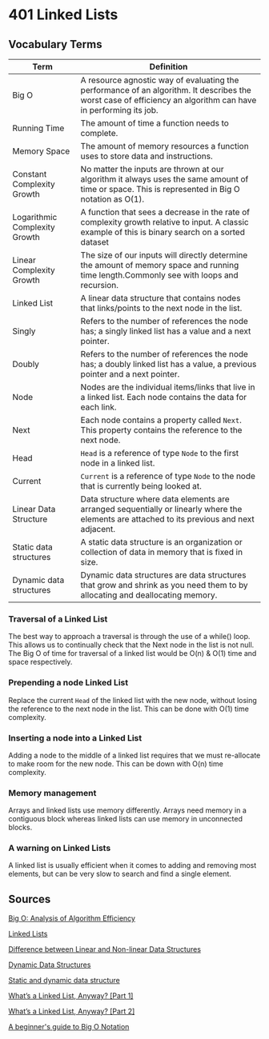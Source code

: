 # 401 Linked Lists

## Vocabulary Terms
| Term | Definition |
| ---- | ---- |
| Big O | A resource agnostic way of evaluating the performance of an algorithm. It describes the worst case of efficiency an algorithm can have in performing its job. |
| Running Time | The amount of time a function needs to complete. |
| Memory Space | The amount of memory resources a function uses to store data and instructions. |
| Constant Complexity Growth | No matter the inputs are thrown at our algorithm it always uses the same amount of time or space. This is represented in Big O notation as O(1). |
| Logarithmic Complexity Growth | A function that sees a decrease in the rate of complexity growth relative to input. A classic example of this is binary search on a sorted dataset |
| Linear Complexity Growth | The size of our inputs will directly determine the amount of memory space and running time length.Commonly see with loops and recursion. |
| Linked List | A linear data structure that contains nodes that links/points to the next node in the list. |
| Singly | Refers to the number of references the node has; a singly linked list has a value and a next pointer. |
| Doubly | Refers to the number of references the node has; a doubly linked list has a value, a previous pointer and a next pointer. | 
| Node | Nodes are the individual items/links that live in a linked list. Each node contains the data for each link. |
| Next | Each node contains a property called `Next`. This property contains the reference to the next node. |
| Head | `Head` is a reference of type `Node` to the first node in a linked list. |
| Current | `Current` is a reference of type `Node` to the node that is currently being looked at. |
| Linear Data Structure | Data structure where data elements are arranged sequentially or linearly where the elements are attached to its previous and next adjacent. |
| Static data structures | A static data structure is an organization or collection of data in memory that is fixed in size. |
| Dynamic data structures | Dynamic data structures are data structures that grow and shrink as you need them to by allocating and deallocating memory. |

### Traversal of a Linked List
The best way to approach a traversal is through the use of a while() loop. This allows us to continually check that the Next node in the list is not null. The Big O of time for traversal of a linked list would be O(n) & O(1) time and space respectively.

### Prepending a node Linked List
Replace the current `Head` of the linked list with the new node, without losing the reference to the next node in the list. This can be done with O(1) time complexity.

### Inserting a node into a Linked List
Adding a node to the middle of a linked list requires that we must re-allocate to make room for the new node. This can be down with O(n) time complexity.

### Memory management
Arrays and linked lists use memory differently. Arrays need memory in a contiguous block whereas linked lists can use memory in unconnected blocks.

### A warning on Linked Lists
A linked list is usually efficient when it comes to adding and removing most elements, but can be very slow to search and find a single element.


## Sources

[Big O: Analysis of Algorithm Efficiency](https://codefellows.github.io/common_curriculum/data_structures_and_algorithms/Code_401/class-05/resources/big_oh.html)

[Linked Lists](https://codefellows.github.io/common_curriculum/data_structures_and_algorithms/Code_401/class-05/resources/singly_linked_list.html)

[Difference between Linear and Non-linear Data Structures](https://www.geeksforgeeks.org/difference-between-linear-and-non-linear-data-structures/)

[Dynamic Data Structures](https://computer.howstuffworks.com/c27.htm)

[Static and dynamic data structure](https://computersciencewiki.org/index.php/Static_and_dynamic_data_structure)

[What’s a Linked List, Anyway? [Part 1]](https://medium.com/basecs/whats-a-linked-list-anyway-part-1-d8b7e6508b9d)

[What’s a Linked List, Anyway? [Part 2]](https://medium.com/basecs/whats-a-linked-list-anyway-part-2-131d96f71996)

[A beginner's guide to Big O Notation](https://rob-bell.net/2009/06/a-beginners-guide-to-big-o-notation)

